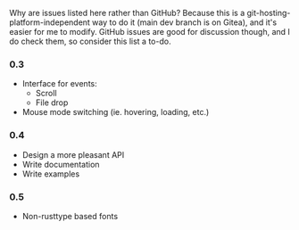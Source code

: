 Why are issues listed here rather than GitHub? Because this is a
git-hosting-platform-independent way to do it (main dev branch is on
Gitea), and it's easier for me to modify. GitHub issues are good for
discussion though, and I do check them, so consider this list a to-do.

### 0.3
- Interface for events:
  - Scroll
  - File drop
- Mouse mode switching (ie. hovering, loading, etc.)

### 0.4
- Design a more pleasant API
- Write documentation
- Write examples

### 0.5
- Non-rusttype based fonts
